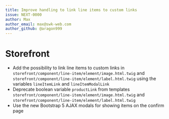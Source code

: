 ```yaml
---
title: Improve handling to link line items to custom links
issue: NEXT-0000
author: Max
author_email: max@swk-web.com
author_github: @aragon999
---
```

# Storefront
* Add the possibility to link line items to custom links in `storefront/component/line-item/element/image.html.twig` and `storefront/component/line-item/element/label.html.twig` using the variables `lineItemLink` and `lineItemModalLink`
* Deprecate boolean variable `productLink` from templates `storefront/component/line-item/element/image.html.twig` and `storefront/component/line-item/element/label.html.twig`
* Use the new Bootstrap 5 AJAX modals for showing items on the confirm page
